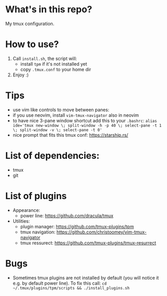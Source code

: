 # What's in this repo?
My tmux configuration.

# How to use?
1. Call `install.sh`, the script will:
    - install `tpm` if it's not installed yet
    - copy `.tmux.conf` to your home dir
2. Enjoy :)

# Tips
- use vim like controls to move between panes: <C-h> <C-j> <C-k> <C-l>
- if you use neovim, install `vim-tmux-navigator` also in neovim
- to have nice 3-pane window shortcut add this to your `.bashrc`:
    `alias ide='tmux new-window \; split-window -h -p 40 \; select-pane -t 1 \; split-window -v \; select-pane -t 0'`
- nice prompt that fits this tmux conf: https://starship.rs/

# List of dependencies:
- tmux
- git

# List of plugins
- Appearance:
    - power line:       https://github.com/dracula/tmux
- Utilities:
    - plugin manager:   https://github.com/tmux-plugins/tpm
    - tmux navigation:  https://github.com/christoomey/vim-tmux-navigator
    - tmux ressurect:   https://github.com/tmux-plugins/tmux-resurrect
 
# Bugs
- Sometimes tmux plugins are not installed by default (you will notice it e.g. by default power line). To fix this call:
`cd ~/.tmux/plugins/tpm/scripts && ./install_plugins.sh`

